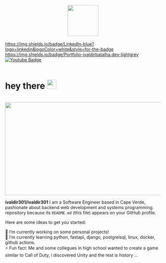 <div id="header" align="center">
  <img src="https://media.giphy.com/media/M9gbBd9nbDrOTu1Mqx/giphy.gif" width="100"/>
</div>

</br>

<div id="badges">
  <a href="https://www.linkedin.com/in/ivaldir-batalha-a67952185/">
    https://img.shields.io/badge/LinkedIn-blue?logo=linkedin&logoColor=white&style=for-the-badge
  </a>
  </br>
  <a href="ivaldirbatalha.dev">
    https://img.shields.io/badge/Portfolio-ivaldirbatalha.dev-lightgrey
  </a>
  </br>
  <a href="https://www.youtube.com/@ivaldirbatalha5436">
    <img src="https://img.shields.io/badge/YouTube-red?style=for-the-badge&logo=youtube&logoColor=white" alt="Youtube Badge"/>
  </a></br>
</div>

</br>

<img src="https://komarev.com/ghpvc/?username=ivaldir301&style=flat-square&color=blue" alt=""/>

</br>

<h1>
  hey there
  <img src="https://media.giphy.com/media/hvRJCLFzcasrR4ia7z/giphy.gif" width="30px"/>
</h1>

</br>

<div align="center">
  <img src="https://media.giphy.com/media/dWesBcTLavkZuG35MI/giphy.gif" width="600" height="300"/>
</div>

**ivaldir301/ivaldir301** I am a Software Engineer based in Cape Verde, pashionate about backend web development and systems programming.  repository because its `README.md` (this file) appears on your GitHub profile.

Here are some ideas to get you started:

🔭 I’m currently working on some personal projects!</br>
🌱 I’m currently learning python, fastapi, django, postgrelsql, linux, docker, github actions.</br>
⚡ Fun fact: Me and some collegues in high school wanted to create a game similar to Call of Duty, i discovered Unity and the rest is history ...
</br>

